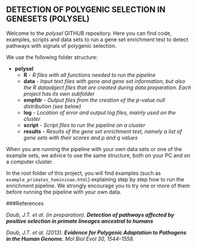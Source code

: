 ## DETECTION OF POLYGENIC SELECTION IN GENESETS (POLYSEL) ##

Welcome to the *polysel* GITHUB repository. Here you can find code, examples, scripts and data sets to run a gene set enrichment test to detect pathways with signals of polygenic selection.

We use the following folder structure:

* **polysel**
    + **R** - *R files with all functions needed to run the pipeline*
    + **data** - *Input text files with gene and gene set information, but also the R dataobject files that are created during data preparation. Each project has its own subfolder*
    + **empfdr** - *Output files from the creation of the p-value null distribution (see below)*
    + **log** - *Location of error and output log files, mainly used on the cluster*
    + **script** - *Script files to run the pipeline on a cluster*
    + **results** - *Results of the gene set enrichment test, namely a list of gene sets with their scores and p and q values*

When you are running the pipeline with your own data sets or one of the example sets, we advice to use the same structure, both on your PC and on a computer cluster.

In the root folder of this project, you will find examples (such as `example_primates_homininae.html`) explaining step by step how to run the enrichment pipeline. We strongly encourage you to try one or more of them before running the pipeline with your own data.


###References

  *Daub, J.T. et al. (in preparation). **Detection of pathways affected by positive selection in primate lineages ancestral to humans***  

  *Daub, J.T. et al. (2013). **Evidence for Polygenic Adaptation to Pathogens in the Human Genome.** Mol Biol Evol 30, 1544–1558.*